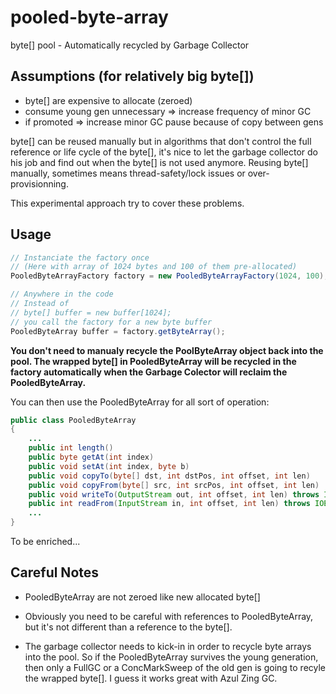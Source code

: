 pooled-byte-array
=================

byte[] pool - Automatically recycled by Garbage Collector


Assumptions (for relatively big byte[])
--------------
- byte[] are expensive to allocate (zeroed)
- consume young gen unnecessary => increase frequency of minor GC
- if promoted => increase minor GC pause because of copy between gens

byte[] can be reused manually but in algorithms that don't control the full reference or life cycle of the byte[], it's nice to let the garbage collector do his job and find out when the byte[] is not used anymore.
Reusing byte[] manually, sometimes means thread-safety/lock issues or over-provisionning.

This experimental approach try to cover these problems.



Usage
-----

```java
// Instanciate the factory once
// (Here with array of 1024 bytes and 100 of them pre-allocated)
PooledByteArrayFactory factory = new PooledByteArrayFactory(1024, 100);
```

```java
// Anywhere in the code
// Instead of 
// byte[] buffer = new buffer[1024];
// you call the factory for a new byte buffer
PooledByteArray buffer = factory.getByteArray();
```

**You don't need to manualy recycle the PoolByteArray object back into the pool.
The wrapped byte[] in PooledByteArray will be recycled in the factory automatically
when the Garbage Colector will reclaim the PooledByteArray.**

You can then use the PooledByteArray for all sort of operation:

```java
public class PooledByteArray
{
    ...
    public int length()
    public byte getAt(int index)
    public void setAt(int index, byte b)
    public void copyTo(byte[] dst, int dstPos, int offset, int len)
    public void copyFrom(byte[] src, int srcPos, int offset, int len)
    public void writeTo(OutputStream out, int offset, int len) throws IOException
    public int readFrom(InputStream in, int offset, int len) throws IOException
    ...
}
```
To be enriched...



Careful Notes
-------------

* PooledByteArray are not zeroed like new allocated byte[]

* Obviously you need to be careful with references to PooledByteArray, but it's not different than a reference to the byte[].

* The garbage collector needs to kick-in in order to recycle byte arrays into the pool.
So if the PooledByteArray survives the young generation, then only a FullGC or a ConcMarkSweep of the old gen is going to recyle the wrapped byte[]. I guess it works great with Azul Zing GC.



